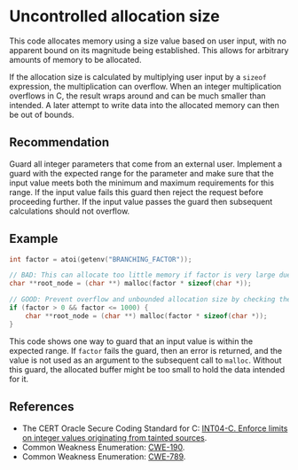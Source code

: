 # Uncontrolled allocation size
This code allocates memory using a size value based on user input, with no apparent bound on its magnitude being established. This allows for arbitrary amounts of memory to be allocated.

If the allocation size is calculated by multiplying user input by a `sizeof` expression, the multiplication can overflow. When an integer multiplication overflows in C, the result wraps around and can be much smaller than intended. A later attempt to write data into the allocated memory can then be out of bounds.


## Recommendation
Guard all integer parameters that come from an external user. Implement a guard with the expected range for the parameter and make sure that the input value meets both the minimum and maximum requirements for this range. If the input value fails this guard then reject the request before proceeding further. If the input value passes the guard then subsequent calculations should not overflow.


## Example

```c
int factor = atoi(getenv("BRANCHING_FACTOR"));

// BAD: This can allocate too little memory if factor is very large due to overflow.
char **root_node = (char **) malloc(factor * sizeof(char *));

// GOOD: Prevent overflow and unbounded allocation size by checking the input.
if (factor > 0 && factor <= 1000) {
    char **root_node = (char **) malloc(factor * sizeof(char *));
}

```
This code shows one way to guard that an input value is within the expected range. If `factor` fails the guard, then an error is returned, and the value is not used as an argument to the subsequent call to `malloc`. Without this guard, the allocated buffer might be too small to hold the data intended for it.


## References
* The CERT Oracle Secure Coding Standard for C: [INT04-C. Enforce limits on integer values originating from tainted sources](https://www.securecoding.cert.org/confluence/display/c/INT04-C.+Enforce+limits+on+integer+values+originating+from+tainted+sources).
* Common Weakness Enumeration: [CWE-190](https://cwe.mitre.org/data/definitions/190.html).
* Common Weakness Enumeration: [CWE-789](https://cwe.mitre.org/data/definitions/789.html).
